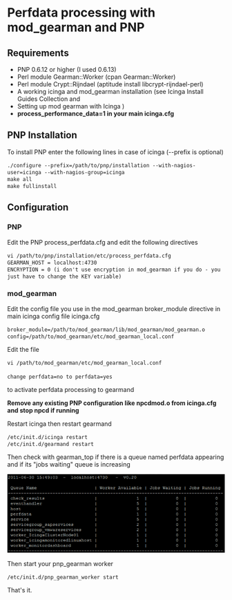 # Perfdata processing with mod_gearman and PNP

## Requirements
* PNP 0.6.12 or higher (I used 0.6.13)
* Perl module Gearman::Worker (cpan Gearman::Worker)
* Perl module Crypt::Rijndael (aptitude install libcrypt-rijndael-perl)
* A working icinga and mod_gearman installation (see Icinga Install Guides Collection and
* Setting up mod gearman with Icinga )
* **process_performance_data=1 in your main icinga.cfg**

## PNP Installation
To install PNP enter the following lines in case of icinga (--prefix is optional)

```
./configure --prefix=/path/to/pnp/installation --with-nagios-user=icinga --with-nagios-group=icinga
make all
make fullinstall
```

## Configuration

### PNP
Edit the PNP process_perfdata.cfg and edit the following directives

```
vi /path/to/pnp/installation/etc/process_perfdata.cfg
GEARMAN_HOST = localhost:4730
ENCRYPTION = 0 (i don't use encryption in mod_gearman if you do - you just have to change the KEY variable)
```

### mod_gearman
Edit the config file you use in the mod_gearman broker_module directive in main icinga config file icinga.cfg

```
broker_module=/path/to/mod_gearman/lib/mod_gearman/mod_gearman.o config=/path/to/mod_gearman/etc/mod_gearman_local.conf
```

Edit the file

```
vi /path/to/mod_gearman/etc/mod_gearman_local.conf

change perfdata=no to perfdata=yes
```

to activate perfdata processing to gearmand

**Remove any existing PNP configuration like npcdmod.o from icinga.cfg and stop npcd if running**

Restart icinga then restart gearmand

```
/etc/init.d/icinga restart
/etc/init.d/gearmand restart
```

Then check with gearman_top if there is a queue named perfdata appearing and if its "jobs waiting" queue is increasing

![gearman_top](images/gearman_top.png)


Then start your pnp_gearman worker

```
/etc/init.d/pnp_gearman_worker start
```

That's it.
